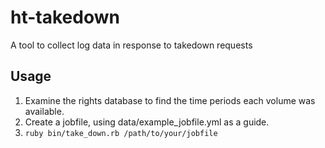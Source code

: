 # ht-takedown
A tool to collect log data in response to takedown requests

## Usage

1. Examine the rights database to find the time periods each volume was available.
2. Create a jobfile, using data/example_jobfile.yml as a guide.
3. ```ruby bin/take_down.rb /path/to/your/jobfile```


